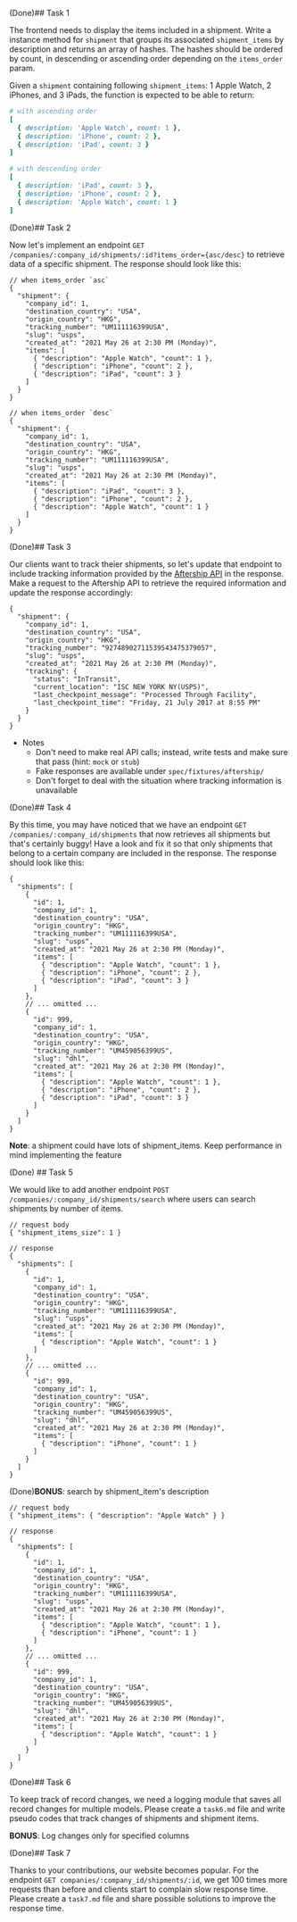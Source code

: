 (Done)## Task 1

The frontend needs to display the items included in a shipment. Write a instance method for `shipment` that groups its associated `shipment_items` by description and returns an array of hashes. The hashes should be ordered by count, in descending or ascending order depending on the `items_order` param.

Given a `shipment` containing following `shipment_items`: 1 Apple Watch, 2 iPhones, and 3 iPads, the function is expected to be able to return:

``` ruby
# with ascending order
[
  { description: 'Apple Watch', count: 1 },
  { description: 'iPhone', count: 2 },
  { description: 'iPad', count: 3 }
]

# with descending order
[
  { description: 'iPad', count: 3 },
  { description: 'iPhone', count: 2 },
  { description: 'Apple Watch', count: 1 }
]
```

(Done)## Task 2

Now let's implement an endpoint `GET /companies/:company_id/shipments/:id?items_order={asc/desc}` to retrieve data of a specific shipment. The response should look like this:

``` jsonc
// when items_order `asc`
{
  "shipment": {
    "company_id": 1,
    "destination_country": "USA",
    "origin_country": "HKG",
    "tracking_number": "UM111116399USA",
    "slug": "usps",
    "created_at": "2021 May 26 at 2:30 PM (Monday)",
    "items": [
      { "description": "Apple Watch", "count": 1 },
      { "description": "iPhone", "count": 2 },
      { "description": "iPad", "count": 3 }
    ]
  }
}

// when items_order `desc`
{
  "shipment": {
    "company_id": 1,
    "destination_country": "USA",
    "origin_country": "HKG",
    "tracking_number": "UM111116399USA",
    "slug": "usps",
    "created_at": "2021 May 26 at 2:30 PM (Monday)",
    "items": [
      { "description": "iPad", "count": 3 },
      { "description": "iPhone", "count": 2 },
      { "description": "Apple Watch", "count": 1 }
    ]
  }
}
```

(Done)## Task 3

Our clients want to track theier shipments, so let's update that endpoint to include tracking information provided by the [Aftership API](https:#developers.aftership.com/reference/overview) in the response. Make a request to the Aftership API to retrieve the required information and update the response accordingly:

``` jsonc
{
  "shipment": {
    "company_id": 1,
    "destination_country": "USA",
    "origin_country": "HKG",
    "tracking_number": "92748902711539543475379057",
    "slug": "usps",
    "created_at": "2021 May 26 at 2:30 PM (Monday)",
    "tracking": {
      "status": "InTransit",
      "current_location": "ISC NEW YORK NY(USPS)",
      "last_checkpoint_message": "Processed Through Facility",
      "last_checkpoint_time": "Friday, 21 July 2017 at 8:55 PM"
    }
  }
}
```

- Notes
  - Don't need to make real API calls; instead, write tests and make sure that pass (hint: `mock` or `stub`)
  - Fake responses are available under `spec/fixtures/aftership/`
  - Don't forget to deal with the situation where tracking information is unavailable

(Done)## Task 4

By this time, you may have noticed that we have an endpoint `GET /companies/:company_id/shipments` that now retrieves all shipments but that's certainly buggy! Have a look and fix it so that only shipments that belong to a certain company are included in the response. The response should look like this:

``` jsonc
{
  "shipments": [
    {
      "id": 1,
      "company_id": 1,
      "destination_country": "USA",
      "origin_country": "HKG",
      "tracking_number": "UM111116399USA",
      "slug": "usps",
      "created_at": "2021 May 26 at 2:30 PM (Monday)",
      "items": [
        { "description": "Apple Watch", "count": 1 },
        { "description": "iPhone", "count": 2 },
        { "description": "iPad", "count": 3 }
      ]
    },
    // ... omitted ...
    {
      "id": 999,
      "company_id": 1,
      "destination_country": "USA",
      "origin_country": "HKG",
      "tracking_number": "UM459056399US",
      "slug": "dhl",
      "created_at": "2021 May 26 at 2:30 PM (Monday)",
      "items": [
        { "description": "Apple Watch", "count": 1 },
        { "description": "iPhone", "count": 2 },
        { "description": "iPad", "count": 3 }
      ]
    }
  ]
}
```

**Note**: a shipment could have lots of shipment_items. Keep performance in mind implementing the feature

(Done) ## Task 5

We would like to add another endpoint `POST /companies/:company_id/shipments/search` where users can search shipments by number of items.

``` jsonc
// request body
{ "shipment_items_size": 1 }

// response
{
  "shipments": [
    {
      "id": 1,
      "company_id": 1,
      "destination_country": "USA",
      "origin_country": "HKG",
      "tracking_number": "UM111116399USA",
      "slug": "usps",
      "created_at": "2021 May 26 at 2:30 PM (Monday)",
      "items": [
        { "description": "Apple Watch", "count": 1 }
      ]
    },
    // ... omitted ...
    {
      "id": 999,
      "company_id": 1,
      "destination_country": "USA",
      "origin_country": "HKG",
      "tracking_number": "UM459056399US",
      "slug": "dhl",
      "created_at": "2021 May 26 at 2:30 PM (Monday)",
      "items": [
        { "description": "iPhone", "count": 1 }
      ]
    }
  ]
}
```

(Done)**BONUS**: search by shipment_item's description

``` jsonc
// request body
{ "shipment_items": { "description": "Apple Watch" } }

// response
{
  "shipments": [
    {
      "id": 1,
      "company_id": 1,
      "destination_country": "USA",
      "origin_country": "HKG",
      "tracking_number": "UM111116399USA",
      "slug": "usps",
      "created_at": "2021 May 26 at 2:30 PM (Monday)",
      "items": [
        { "description": "Apple Watch", "count": 1 },
        { "description": "iPhone", "count": 1 }
      ]
    },
    // ... omitted ...
    {
      "id": 999,
      "company_id": 1,
      "destination_country": "USA",
      "origin_country": "HKG",
      "tracking_number": "UM459056399US",
      "slug": "dhl",
      "created_at": "2021 May 26 at 2:30 PM (Monday)",
      "items": [
        { "description": "Apple Watch", "count": 1 }
      ]
    }
  ]
}
```

(Done)## Task 6

To keep track of record changes, we need a logging module that saves all record changes for multiple models. Please create a `task6.md` file and write pseudo codes that track changes of shipments and shipment items.

**BONUS**: Log changes only for specified columns

(Done)## Task 7

Thanks to your contributions, our website becomes popular. For the endpoint `GET companies/:company_id/shipments/:id`, we get 100 times more requests than before and clients start to complain slow response time. Please create a `task7.md` file and share possible solutions to improve the response time.
